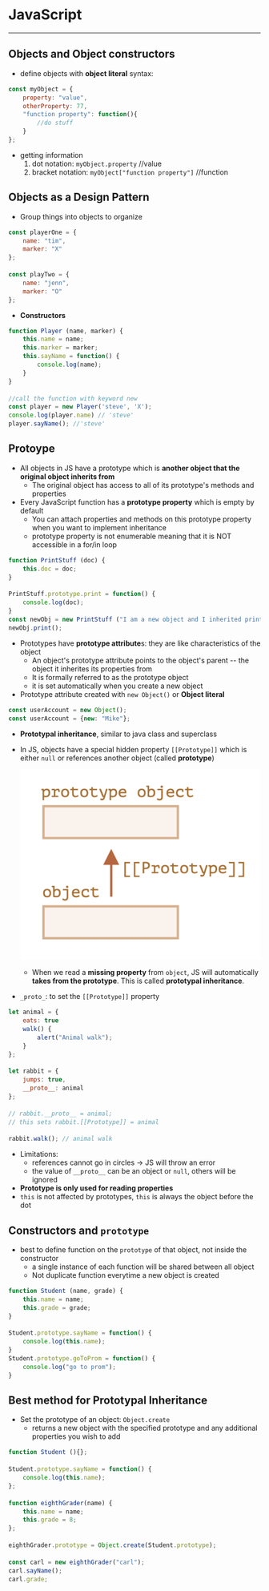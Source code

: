 # JavaScript

---

## Objects and Object constructors

- define objects with **object literal** syntax:

```js
const myObject = {
  	property: "value",
    otherProperty: 77,
    "function property": function(){
        //do stuff
    }
};
```

- getting information
	1. dot notation: `myObject.property` //value
	2. bracket notation: `myObject["function property"]` //function

## Objects as a Design Pattern

- Group things into objects to organize 

```js
const playerOne = {
    name: "tim",
    marker: "X"
};

const playTwo = {
    name: "jenn",
    marker: "O"
};
```

- **Constructors**

```js
function Player (name, marker) {
    this.name = name;
    this.marker = marker;
    this.sayName = function() {
        console.log(name);
    }
}

//call the function with keyword new
const player = new Player('steve', 'X');
console.log(player.name) // 'steve'
player.sayName(); //'steve'
```

## Protoype

- All objects in JS have a prototype which is **another object that the original object inherits from**
	- The original object has access to all of its prototype's methods and properties
- Every JavaScript function has a **prototype property** which is empty by default
	- You can attach properties and methods on this prototype property when you want to implement inheritance
	- prototype property is not enumerable meaning that it is NOT accessible in a for/in loop

```js
function PrintStuff (doc) {
    this.doc = doc;
}

PrintStuff.prototype.print = function() {
    console.log(doc);
}
const newObj = new PrintStuff ("I am a new object and I inherited print");
newObj.print();
```



- Prototypes have **prototype attribute**s: they are like characteristics of the object
	- An object's prototype attribute points to the object's parent -- the object it inherites its properties from
	- It is formally referred to as the prototype object
	- it is set automatically when you create a new object
- Prototype attribute created with `new Object()` or **Object literal**

```javascript
const userAccount = new Object();
const userAccount = {new: "Mike"};
```

- **Prototypal inheritance**, similar to java class and superclass

- In JS, objects have a special hidden property `[[Prototype]]` which is either `null` or references another object (called **prototype**)

	![prototype](img/prototype.png)

	- When we read a **missing property** from `object`, JS will automatically **takes from the prototype**. This is called **prototypal inheritance**.

- `_proto_`: to set the `[[Prototype]]` property

```javascript
let animal = {
    eats: true
    walk() {
        alert("Animal walk");
    }
};

let rabbit = {
    jumps: true,
    __proto__: animal
};

// rabbit.__proto__ = animal;
// this sets rabbit.[[Prototype]] = animal

rabbit.walk(); // animal walk
```

- Limitations:
	- references cannot go in circles -> JS will throw an error
	- the value of `__proto__` can be an object or `null`, others will be ignored
- **Prototype is only used for reading properties**
- `this` is not affected by prototypes, `this` is always the object before the dot

## Constructors and `prototype`

- best to define function on the `prototype` of that object, not inside the constructor
	- a single instance of each function will be shared between all object
	- Not duplicate function everytime a new object is created

```js
function Student (name, grade) {
    this.name = name;
    this.grade = grade;
}

Student.prototype.sayName = function() {
    console.log(this.name);
}
Student.prototype.goToProm = function() {
    console.log("go to prom");
}
```

## Best method for Prototypal Inheritance

- Set the prototype of an object: `Object.create`
	- returns a new object with the specified prototype and any additional properties you wish to add

```javascript
function Student (){};

Student.prototype.sayName = function() {
    console.log(this.name);
};

function eighthGrader(name) {
    this.name = name;
    this.grade = 8;
};

eighthGrader.prototype = Object.create(Student.prototype);

const carl = new eighthGrader("carl");
carl.sayName();
carl.grade;
```

